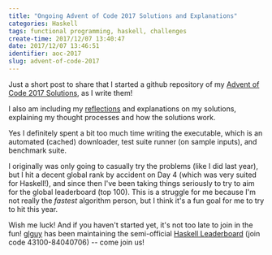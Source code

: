 ```yaml
---
title: "Ongoing Advent of Code 2017 Solutions and Explanations"
categories: Haskell
tags: functional programming, haskell, challenges
create-time: 2017/12/07 13:40:47
date: 2017/12/07 13:46:51
identifier: aoc-2017
slug: advent-of-code-2017
---
```


Just a short post to share that I started a github repository of my [Advent of
Code 2017 Solutions][gh], as I write them!

I also am including my [reflections][refl] and explanations on my solutions,
explaining my thought processes and how the solutions work.

[gh]: https://github.com/mstksg/advent-of-code-2017
[refl]: https://github.com/mstksg/advent-of-code-2017/blob/master/reflections.md

Yes I definitely spent a bit too much time writing the executable, which is an
automated (cached) downloader, test suite runner (on sample inputs), and
benchmark suite.

I originally was only going to casually try the problems (like I did last
year), but I hit a decent global rank by accident on Day 4 (which was very
suited for Haskell!), and since then I've been taking things seriously to try
to aim for the global leaderboard (top 100).  This is a struggle for me because
I'm not really the *fastest* algorithm person, but I think it's a fun goal for
me to try to hit this year.

Wish me luck!  And if you haven't started yet, it's not too late to join in the
fun!  [glguy][] has been maintaining the semi-official [Haskell
Leaderboard][lb] (join code 43100-84040706) -- come join us!

[glguy]: https://twitter.com/glguy
[lb]: adventofcode.com/2017/leaderboard/private

